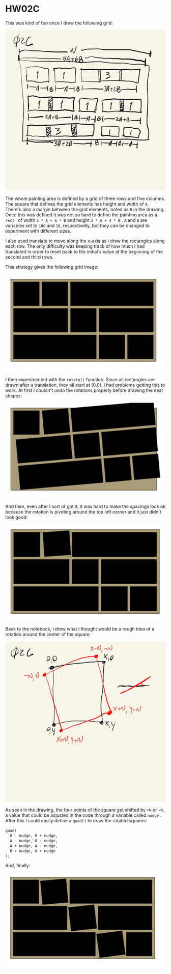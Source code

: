 # HW02C

This was kind of fun once I drew the following grid:

![](./imgs/HW02C_00.jpg)

The whole painting area is defined by a grid of three rows and five columns. The square that defines the grid elements has height and width of ```A```. There's also a margin between the grid elements, noted as ```B``` in the drawing. Once this was defined it was not so hard to define the painting area as a ```rect ``` of width ```5 * A + 6 * B``` and height ```3 * A + 4 * B``` . ```A``` and ```B``` are variables set to ```100``` and ```10```, respectivelly, but they can be changed to experiment with different sizes.

I also used translate to move along the x-axis as I drew the rectangles along each row. The only difficulty was keeping track of how much I had translated in order to reset back to the initial x value at the beginning of the second and third rows.

This strategy gives the following grid image:

![](./imgs/HW02C_02.png)

I then experimented with the ```rotate()``` function. Since all rectangles are drawn after a translation, they all start at (0,0). I had problems getting this to work. At first I couldn't undo the rotations properly before drawing the next shapes:

![](./imgs/HW02C_04.png)

And then, even after I sort of got it, it was hard to make the spacings look ok because the rotation is pivoting around the top left corner and it just didn't look good:

![](./imgs/HW02C_03.png)

Back to the notebook, I drew what I thought would be a rough idea of a rotation around the center of the square:

![](./imgs/HW02C_01.jpg)

As seen in the drawing, the four points of the square get shifted by ```+N``` or ```-N```, a value that could be adjusted in the code through a variable called ```nudge``` . After this I could easily define a ```quad()``` to draw the rotated squares:

```
quad(
  0 - nudge, 0 + nudge,
  A - nudge, 0 - nudge,
  A + nudge, A - nudge,
  0 + nudge, A + nudge
);
```

And, finally:

![](./imgs/HW02C_05.png)
